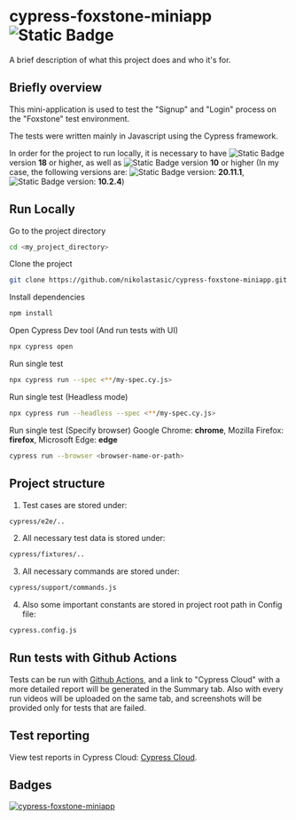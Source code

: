
# cypress-foxstone-miniapp ![Static Badge](https://img.shields.io/badge/cypress.io-black?style=plastic&logo=cypress&logoColor=%2369D3A7&link=https%3A%2F%2Fwww.cypress.io%2F) 



A brief description of what this project does and who it's for.


## Briefly overview

This mini-application is used to test the "Signup" and "Login" process on the "Foxstone" test environment.

The tests were written mainly in Javascript using the Cypress framework.

In order for the project to run locally, it is necessary to have  ![Static Badge](https://img.shields.io/badge/Node.js-black?style=plastic&logo=nodedotjs&logoColor=%23339933&link=https%3A%2F%2Fnodejs.org%2Fen)
  version **18** or higher, as well as  ![Static Badge](https://img.shields.io/badge/npm-white?style=plastic&logo=npm&logoColor=%23CB3837&link=https%3A%2F%2Fwww.npmjs.com%2F)
  version **10** or higher (In my case, the following versions are:  ![Static Badge](https://img.shields.io/badge/Node.js-black?style=plastic&logo=nodedotjs&logoColor=%23339933&link=https%3A%2F%2Fnodejs.org%2Fen)
  version: **20.11.1**,  ![Static Badge](https://img.shields.io/badge/npm-white?style=plastic&logo=npm&logoColor=%23CB3837&link=https%3A%2F%2Fwww.npmjs.com%2F)
  version: **10.2.4**)

## Run Locally  

Go to the project directory

```bash
cd <my_project_directory>
```


Clone the project

```bash
git clone https://github.com/nikolastasic/cypress-foxstone-miniapp.git
```


Install dependencies

```bash
npm install
```

Open Cypress Dev tool (And run tests with UI)

```bash
npx cypress open
```

Run single test

```bash
npx cypress run --spec <**/my-spec.cy.js>
```

Run single test (Headless mode)

```bash
npx cypress run --headless --spec <**/my-spec.cy.js>
```

Run single test (Specify browser)
Google Chrome: **chrome**, Mozilla Firefox: **firefox**, Microsoft Edge: **edge**

```bash
cypress run --browser <browser-name-or-path>
```


## Project structure

1. Test cases are stored under:
```bash
cypress/e2e/..
```

2. All necessary test data is stored under:
```bash
cypress/fixtures/..
```

3. All necessary commands are stored under:
```bash
cypress/support/commands.js
```

4. Also some important constants are stored in project root path in Config file:
```bash
cypress.config.js
```





## Run tests with Github Actions

Tests can be run with [Github Actions](https://github.com/nikolastasic/cypress-foxstone-miniapp/actions), and a link to "Cypress Cloud" with a more detailed report will be generated in the Summary tab. Also with every run videos will be uploaded on the same tab, and screenshots will be provided only for tests that are failed.


## Test reporting

View test reports in Cypress Cloud: [Cypress Cloud](https://cloud.cypress.io/projects/rnzhqd/runs?branches=%5B%5D&committers=%5B%5D&flaky=%5B%5D&page=1&status=%5B%5D&tags=%5B%5D&tagsMatch=ANY&timeRange=%7B%22startDate%22%3A%222023-03-13%22%2C%22endDate%22%3A%222024-03-12%22%7D).
## Badges

[![cypress-foxstone-miniapp](https://img.shields.io/endpoint?url=https://cloud.cypress.io/badge/detailed/rnzhqd/master&style=flat&logo=cypress)](https://cloud.cypress.io/projects/rnzhqd/runs)

